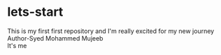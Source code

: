 # lets-start
This is my first first repository and I'm really excited for my new journey
<br>
Author-Syed Mohammed Mujeeb
<br>
It's me
